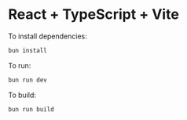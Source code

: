 # React + TypeScript + Vite

To install dependencies:

```bash
bun install
```

To run:

```bash
bun run dev
```

To build:

```bash
bun run build
```
